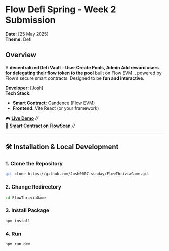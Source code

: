 # Flow Defi Spring - Week 2 Submission  
**Date:** [25 May 2025]  
**Theme:** Defi 

## Overview  
A **decentralized Defi Vault - User Create Pools, Admin Add reward users for delegating their flow token to the pool** built on Flow EVM ., powered by Flow’s secure smart contracts. Designed to be **fun and interactive**.  

**Developer:** [Josh]  
**Tech Stack:**  
- **Smart Contract:** Candence (Flow EVM)  
- **Frontend:** Vite React (or your framework)   

🎮 **[Live Demo](#)** *//*  
📜 **[Smart Contract on FlowScan](#)** *//*  

---

## 🛠️ Installation & Local Development  

### 1. Clone the Repository  
```bash
git clone https://github.com/Josh0007-sunday/FlowThriviaGame.git
```
### 2. Change Redirectory  
```bash
cd FlowThriviaGame
```
### 3. Install Package  
```bash
npm install
```
### 4. Run  
```bash
npm run dev
```

